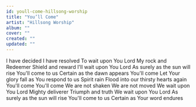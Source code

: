 ```yaml
---
id: youll-come-hillsong-worship
title: "You’ll Come"
artist: "Hillsong Worship"
album: ""
cover: ""
created: ""
updated: ""
---
```


I have decided
I have resolved
To wait upon You Lord
My rock and Redeemer
Shield and reward
I'll wait upon You Lord
As surely as the sun will rise
You'll come to us
Certain as the dawn appears
You'll come
Let Your glory fall as You respond to us
Spirit rain
Flood into our thirsty hearts again
You'll come
You'll come
We are not shaken
We are not moved
We wait upon You Lord
Mighty deliverer
Triumph and truth
We wait upon You Lord
As surely as the sun will rise
You'll come to us
Certain as Your word endures
